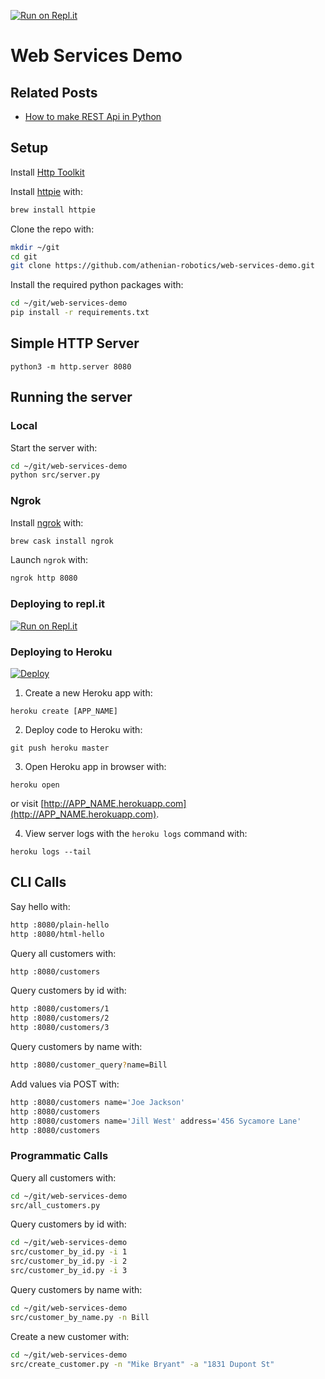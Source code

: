 [![Run on Repl.it](https://repl.it/badge/github/athenian-programming/web-services-demo)](https://repl.it/github/athenian-programming/web-services-demo)

# Web Services Demo

## Related Posts

* [How to make REST Api in Python](https://repl.it/talk/learn/How-to-make-Rest-Api-in-Python/9038)

## Setup

Install [Http Toolkit](https://httptoolkit.tech)

Install [httpie](https://httpie.org) with:

```bash
brew install httpie
```

Clone the repo with:

```bash
mkdir ~/git
cd git
git clone https://github.com/athenian-robotics/web-services-demo.git
```

Install the required python packages with:

```bash
cd ~/git/web-services-demo
pip install -r requirements.txt
```

## Simple HTTP Server

```shell
python3 -m http.server 8080
```

## Running the server

### Local

Start the server with:

```bash
cd ~/git/web-services-demo
python src/server.py
```

### Ngrok 

Install [ngrok](https://ngrok.com) with:
```bash
brew cask install ngrok
```

Launch `ngrok` with:
```bash
ngrok http 8080
```
 
### Deploying to repl.it
 [![Run on Repl.it](https://repl.it/badge/github/athenian-programming/web-services-demo)](https://repl.it/github/athenian-programming/web-services-demo)


### Deploying to Heroku

[![Deploy](https://www.herokucdn.com/deploy/button.svg)](https://heroku.com/deploy)

1) Create a new Heroku app with:
```
heroku create [APP_NAME]
```

2) Deploy code to Heroku with:
```
git push heroku master
```

3) Open Heroku app in browser with:
```
heroku open
```
or visit [http://APP_NAME.herokuapp.com](http://APP_NAME.herokuapp.com).

4) View server logs with the `heroku logs` command with:
```
heroku logs --tail
```

## CLI Calls

Say hello with:
```bash
http :8080/plain-hello
http :8080/html-hello
```

Query all customers with:
```bash
http :8080/customers
```

Query customers by id with:
```bash
http :8080/customers/1
http :8080/customers/2
http :8080/customers/3
```

Query customers by name with:
```bash
http :8080/customer_query?name=Bill
```

Add values via POST with:
```bash
http :8080/customers name='Joe Jackson' 
http :8080/customers
http :8080/customers name='Jill West' address='456 Sycamore Lane'
http :8080/customers
```

### Programmatic Calls

Query all customers with:
```bash
cd ~/git/web-services-demo
src/all_customers.py
```

Query customers by id with:
```bash
cd ~/git/web-services-demo
src/customer_by_id.py -i 1
src/customer_by_id.py -i 2
src/customer_by_id.py -i 3
```

Query customers by name with:
```bash
cd ~/git/web-services-demo
src/customer_by_name.py -n Bill
```

Create a new customer with:
```bash
cd ~/git/web-services-demo
src/create_customer.py -n "Mike Bryant" -a "1831 Dupont St"
```